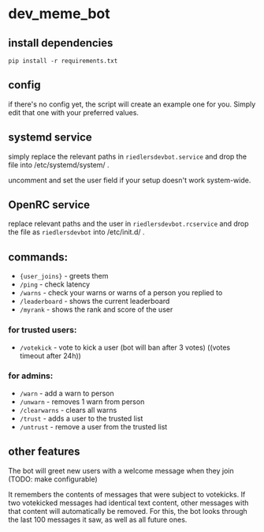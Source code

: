 # dev_meme_bot

## install dependencies

```shell
pip install -r requirements.txt
```

## config
if there's no config yet, the script will create an example one for you. Simply edit that one with your preferred values.

## systemd service
simply replace the relevant paths in `riedlersdevbot.service` and drop the file into /etc/systemd/system/ .

uncomment and set the user field if your setup doesn't work system-wide.

## OpenRC service
replace relevant paths and the user in `riedlersdevbot.rcservice` and drop the file as `riedlersdevbot` into /etc/init.d/ .

## commands:

- `{user_joins}` - greets them
- `/ping` - check latency
- `/warns` - check your warns or warns of a person you replied to
- `/leaderboard` - shows the current leaderboard
- `/myrank` - shows the rank and score of the user

### for trusted users:

- `/votekick` - vote to kick a user (bot will ban after 3 votes) ((votes timeout after 24h))

### for admins:

- `/warn` - add a warn to person
- `/unwarn` - removes 1 warn from person
- `/clearwarns` - clears all warns
- `/trust` - adds a user to the trusted list
- `/untrust` - remove a user from the trusted list

## other features

The bot will greet new users with a welcome message when they join (TODO: make configurable)

It remembers the contents of messages that were subject to votekicks. If two votekicked messages had identical text content, other messages with that content will automatically be removed. For this, the bot looks through the last 100 messages it saw, as well as all future ones.
